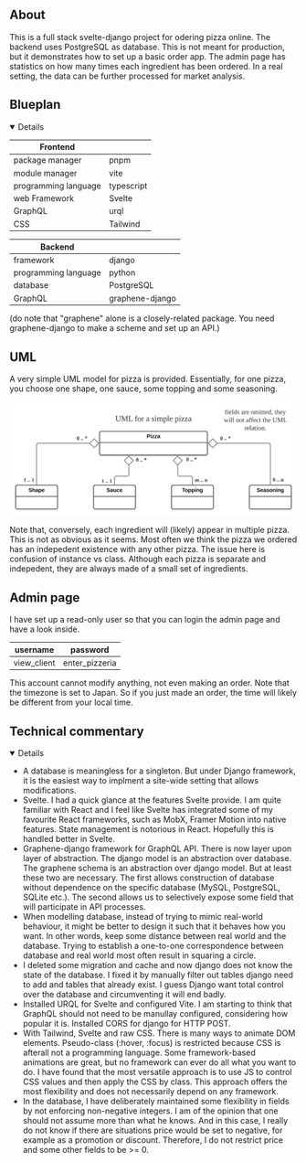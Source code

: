 ## About
This is a full stack svelte-django project for odering pizza online. The backend uses PostgreSQL as database. This is not meant for production, but it demonstrates how to set up a basic order app. The admin page has statistics on how many times each ingredient has been ordered. In a real setting, the data can be further processed for market analysis.

## Blueplan
<details open>

| Frontend             |            |
|----------------------|------------|
| package manager      | pnpm       |
| module manager       | vite       |
| programming language | typescript |
| web Framework        | Svelte     |
| GraphQL              | urql       |
| CSS                  | Tailwind   |

| Backend              |                 |
|----------------------|-----------------|
| framework            | django          |
| programming language | python          |
| database             | PostgreSQL      |
| GraphQL              | graphene-django |

(do note that "graphene" alone is a closely-related package. You need graphene-django to make a scheme and set up
an API.)

</details>

## UML
A very simple UML model for pizza is provided. Essentially, for one pizza, you choose one shape, one sauce, some topping and some seasoning.

<img src="./public/UML_Pizza.svg" alt="UML diagram of a pizza">

Note that, conversely, each ingredient will (likely) appear in multiple pizza. This is not as obvious as it seems. Most often we think the pizza we ordered has an indepedent existence with any other pizza. The issue here is confusion of instance vs class. Although each pizza is separate and indepedent, they are always made of a small set of ingredients.

## Admin page
I have set up a read-only user so that you can login the admin page and have a look inside.

| username    | password       |
|-------------|----------------|
| view_client | enter_pizzeria |

This account cannot modify anything, not even making an order.
Note that the timezone is set to Japan. So if you just made an order, the time will likely be different from your local time.

## Technical commentary
<details open>
    <ul>
        <li>
            A database is meaningless for a singleton. But under Django framework, it is the easiest way to implment a site-wide setting that allows modifications.
        </li>
        <li>
            Svelte. I had a quick glance at the features Svelte provide. I am quite familiar with React and I feel like Svelte has integrated some of my favourite React frameworks, such as MobX, Framer Motion into native features. State management is notorious in React. Hopefully this is handled better in Svelte.
        </li>
        <li>
            Graphene-django framework for GraphQL API. There is now layer upon layer of abstraction. The django model is an abstraction over database. The graphene schema is an abstraction over django model. But at least these two are necessary. The first allows construction of database without dependence on the specific database (MySQL, PostgreSQL, SQLite etc.). The second allows us to selectively expose some field that will participate in API processes.
        </li>
        <li>
            When modelling database, instead of trying to mimic real-world behaviour, it might be better to design it such that it behaves how you want. In other words, keep some distance between real world and the database. Trying to establish a one-to-one correspondence between database and real world most often result in squaring a circle.
        </li>
        <li>
            I deleted some migration and cache and now django does not know the state of the database. I fixed it by manually filter out tables django need to add and tables that already exist. I guess Django want total control over the database and circumventing it will end badly.
        </li>
        <li>
            Installed URQL for Svelte and configured Vite. I am starting to think that GraphQL should not need to
            be manullay configured, considering how popular it is. Installed CORS for django for HTTP POST.
        </li>
        <li>
            With Tailwind, Svelte and raw CSS. There is many ways to animate DOM elements. Pseudo-class (:hover, :focus) is restricted because CSS is afterall not a programming language. Some framework-based animations are great, but no framework can ever do all what you want to do. I have found that the most versatile approach is to use JS to control CSS values and then apply the CSS by class. This approach offers the most flexibility and does not necessarily depend on any framework.
        </li>
        <li>
            In the database, I have deliberately maintained some flexibility in fields by not enforcing non-negative integers. I am of the opinion that one should not assume more than what he knows. And in this case, I really do not know if there are situations price would be set to negative, for example as a promotion or discount. Therefore, I do not restrict price and some other fields to be >= 0.
        </li>
    </ul>
</details>